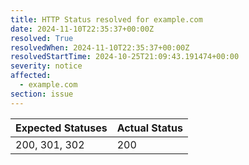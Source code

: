 ```yaml
---
title: HTTP Status resolved for example.com
date: 2024-11-10T22:35:37+00:00Z
resolved: True
resolvedWhen: 2024-11-10T22:35:37+00:00Z
resolvedStartTime: 2024-10-25T21:09:43.191474+00:00
severity: notice
affected:
  - example.com
section: issue
---
```


| Expected Statuses | Actual Status  |
|-------------------|----------------|
| 200, 301, 302 | 200 |
